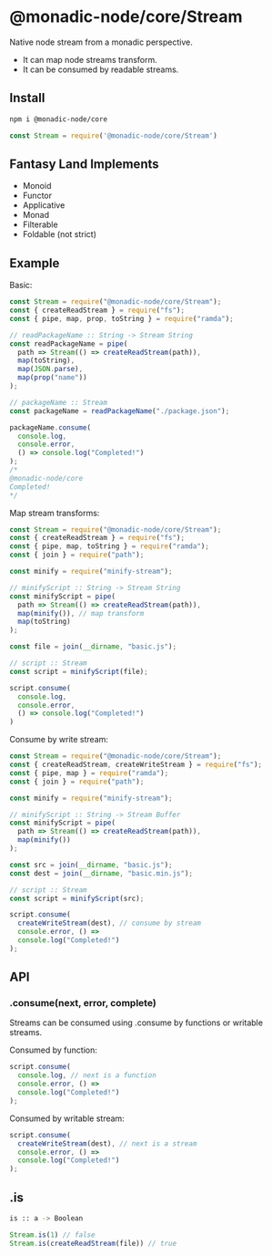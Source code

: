 # @monadic-node/core/Stream

Native node stream from a monadic perspective.

* It can map node streams transform.
* It can be consumed by readable streams.


## Install

```bash
npm i @monadic-node/core
```

```js
const Stream = require('@monadic-node/core/Stream')
```

## Fantasy Land Implements

* Monoid
* Functor
* Applicative
* Monad
* Filterable
* Foldable (not strict)

## Example

Basic:

```js
const Stream = require("@monadic-node/core/Stream");
const { createReadStream } = require("fs");
const { pipe, map, prop, toString } = require("ramda");

// readPackageName :: String -> Stream String
const readPackageName = pipe(
  path => Stream(() => createReadStream(path)),
  map(toString),
  map(JSON.parse),
  map(prop("name"))
);

// packageName :: Stream
const packageName = readPackageName("./package.json");

packageName.consume(
  console.log, 
  console.error, 
  () => console.log("Completed!")
);
/*
@monadic-node/core
Completed!
*/
```
Map stream transforms:

```js
const Stream = require("@monadic-node/core/Stream");
const { createReadStream } = require("fs");
const { pipe, map, toString } = require("ramda");
const { join } = require("path");

const minify = require("minify-stream");

// minifyScript :: String -> Stream String
const minifyScript = pipe(
  path => Stream(() => createReadStream(path)),
  map(minify()), // map transform
  map(toString)
);

const file = join(__dirname, "basic.js");

// script :: Stream
const script = minifyScript(file);

script.consume(
  console.log, 
  console.error,
  () => console.log("Completed!")
)
```
Consume by write stream:

```js
const Stream = require("@monadic-node/core/Stream");
const { createReadStream, createWriteStream } = require("fs");
const { pipe, map } = require("ramda");
const { join } = require("path");

const minify = require("minify-stream");

// minifyScript :: String -> Stream Buffer
const minifyScript = pipe(
  path => Stream(() => createReadStream(path)),
  map(minify())
);

const src = join(__dirname, "basic.js");
const dest = join(__dirname, "basic.min.js");

// script :: Stream
const script = minifyScript(src);

script.consume(
  createWriteStream(dest), // consume by stream 
  console.error, () =>
  console.log("Completed!")
);

```

## API

### .consume(next, error, complete)

Streams can be consumed using .consume by functions or writable streams.

Consumed by function:

```js
script.consume(
  console.log, // next is a function
  console.error, () =>
  console.log("Completed!")
);
```
Consumed by writable stream:

```js
script.consume(
  createWriteStream(dest), // next is a stream
  console.error, () =>
  console.log("Completed!")
);
```

## .is

```bash
is :: a -> Boolean 
```

```js
Stream.is(1) // false
Stream.is(createReadStream(file)) // true
```